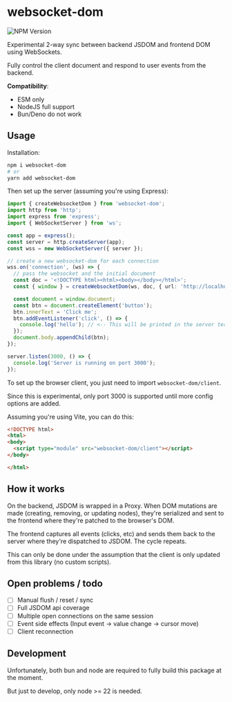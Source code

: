 # websocket-dom

![NPM Version](https://img.shields.io/npm/v/websocket-dom)

Experimental 2-way sync between backend JSDOM and frontend DOM using WebSockets.

Fully control the client document and respond to user events from the backend.

**Compatibility**:
- ESM only
- NodeJS full support
- Bun/Deno do not work

## Usage

Installation:
```bash
npm i websocket-dom
# or
yarn add websocket-dom
```

Then set up the server (assuming you're using Express):

```ts
import { createWebsocketDom } from 'websocket-dom';
import http from 'http';
import express from 'express';
import { WebSocketServer } from 'ws';

const app = express();
const server = http.createServer(app);
const wss = new WebSocketServer({ server });

// create a new websocket-dom for each connection
wss.on('connection', (ws) => {
  // pass the websocket and the initial document
  const doc = '<!DOCTYPE html><html><body></body></html>';
  const { window } = createWebsocketDom(ws, doc, { url: 'http://localhost:3000' });

  const document = window.document;
  const btn = document.createElement('button');
  btn.innerText = 'Click me';
  btn.addEventListener('click', () => {
    console.log('hello'); // <-- This will be printed in the server terminal
  });
  document.body.appendChild(btn);
});

server.listen(3000, () => {
  console.log('Server is running on port 3000');
});
```

To set up the browser client, you just need to import `websocket-dom/client`.

Since this is experimental, only port 3000 is supported until more config options are added.

Assuming you're using Vite, you can do this:

```html
<!DOCTYPE html>
<html>
<body>
  <script type="module" src="websocket-dom/client"></script>
</body>

</html>
```


## How it works

On the backend, JSDOM is wrapped in a Proxy. When DOM mutations are made (creating, removing, or updating nodes), they're serialized and sent to the frontend where they're patched to the browser's DOM. 

The frontend captures all events (clicks, etc) and sends them back to the server where they're dispatched to JSDOM. The cycle repeats.

This can only be done under the assumption that the client is only updated from this library (no custom scripts).

## Open problems / todo
- [ ] Manual flush / reset / sync
- [ ] Full JSDOM api coverage
- [ ] Multiple open connections on the same session
- [ ] Event side effects (Input event -> value change -> cursor move)
- [ ] Client reconnection

## Development

Unfortunately, both bun and node are required to fully build this package at the moment.

But just to develop, only node >= 22 is needed.